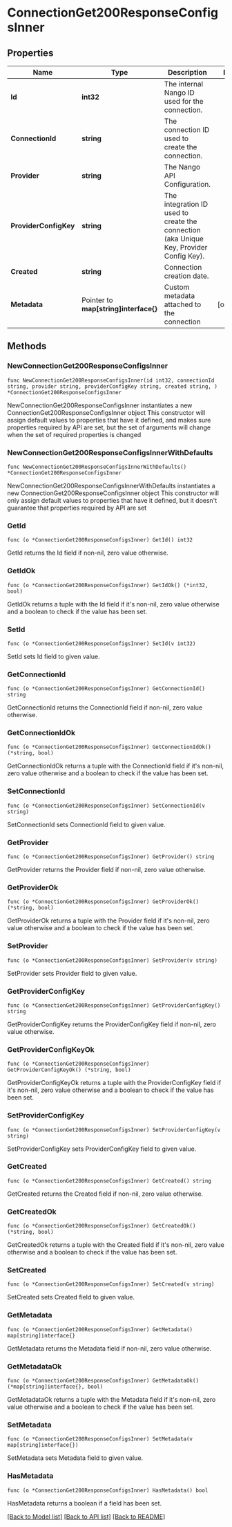 # ConnectionGet200ResponseConfigsInner

## Properties

Name | Type | Description | Notes
------------ | ------------- | ------------- | -------------
**Id** | **int32** | The internal Nango ID used for the connection. | 
**ConnectionId** | **string** | The connection ID used to create the connection. | 
**Provider** | **string** | The Nango API Configuration. | 
**ProviderConfigKey** | **string** | The integration ID used to create the connection (aka Unique Key, Provider Config Key). | 
**Created** | **string** | Connection creation date. | 
**Metadata** | Pointer to **map[string]interface{}** | Custom metadata attached to the connection | [optional] 

## Methods

### NewConnectionGet200ResponseConfigsInner

`func NewConnectionGet200ResponseConfigsInner(id int32, connectionId string, provider string, providerConfigKey string, created string, ) *ConnectionGet200ResponseConfigsInner`

NewConnectionGet200ResponseConfigsInner instantiates a new ConnectionGet200ResponseConfigsInner object
This constructor will assign default values to properties that have it defined,
and makes sure properties required by API are set, but the set of arguments
will change when the set of required properties is changed

### NewConnectionGet200ResponseConfigsInnerWithDefaults

`func NewConnectionGet200ResponseConfigsInnerWithDefaults() *ConnectionGet200ResponseConfigsInner`

NewConnectionGet200ResponseConfigsInnerWithDefaults instantiates a new ConnectionGet200ResponseConfigsInner object
This constructor will only assign default values to properties that have it defined,
but it doesn't guarantee that properties required by API are set

### GetId

`func (o *ConnectionGet200ResponseConfigsInner) GetId() int32`

GetId returns the Id field if non-nil, zero value otherwise.

### GetIdOk

`func (o *ConnectionGet200ResponseConfigsInner) GetIdOk() (*int32, bool)`

GetIdOk returns a tuple with the Id field if it's non-nil, zero value otherwise
and a boolean to check if the value has been set.

### SetId

`func (o *ConnectionGet200ResponseConfigsInner) SetId(v int32)`

SetId sets Id field to given value.


### GetConnectionId

`func (o *ConnectionGet200ResponseConfigsInner) GetConnectionId() string`

GetConnectionId returns the ConnectionId field if non-nil, zero value otherwise.

### GetConnectionIdOk

`func (o *ConnectionGet200ResponseConfigsInner) GetConnectionIdOk() (*string, bool)`

GetConnectionIdOk returns a tuple with the ConnectionId field if it's non-nil, zero value otherwise
and a boolean to check if the value has been set.

### SetConnectionId

`func (o *ConnectionGet200ResponseConfigsInner) SetConnectionId(v string)`

SetConnectionId sets ConnectionId field to given value.


### GetProvider

`func (o *ConnectionGet200ResponseConfigsInner) GetProvider() string`

GetProvider returns the Provider field if non-nil, zero value otherwise.

### GetProviderOk

`func (o *ConnectionGet200ResponseConfigsInner) GetProviderOk() (*string, bool)`

GetProviderOk returns a tuple with the Provider field if it's non-nil, zero value otherwise
and a boolean to check if the value has been set.

### SetProvider

`func (o *ConnectionGet200ResponseConfigsInner) SetProvider(v string)`

SetProvider sets Provider field to given value.


### GetProviderConfigKey

`func (o *ConnectionGet200ResponseConfigsInner) GetProviderConfigKey() string`

GetProviderConfigKey returns the ProviderConfigKey field if non-nil, zero value otherwise.

### GetProviderConfigKeyOk

`func (o *ConnectionGet200ResponseConfigsInner) GetProviderConfigKeyOk() (*string, bool)`

GetProviderConfigKeyOk returns a tuple with the ProviderConfigKey field if it's non-nil, zero value otherwise
and a boolean to check if the value has been set.

### SetProviderConfigKey

`func (o *ConnectionGet200ResponseConfigsInner) SetProviderConfigKey(v string)`

SetProviderConfigKey sets ProviderConfigKey field to given value.


### GetCreated

`func (o *ConnectionGet200ResponseConfigsInner) GetCreated() string`

GetCreated returns the Created field if non-nil, zero value otherwise.

### GetCreatedOk

`func (o *ConnectionGet200ResponseConfigsInner) GetCreatedOk() (*string, bool)`

GetCreatedOk returns a tuple with the Created field if it's non-nil, zero value otherwise
and a boolean to check if the value has been set.

### SetCreated

`func (o *ConnectionGet200ResponseConfigsInner) SetCreated(v string)`

SetCreated sets Created field to given value.


### GetMetadata

`func (o *ConnectionGet200ResponseConfigsInner) GetMetadata() map[string]interface{}`

GetMetadata returns the Metadata field if non-nil, zero value otherwise.

### GetMetadataOk

`func (o *ConnectionGet200ResponseConfigsInner) GetMetadataOk() (*map[string]interface{}, bool)`

GetMetadataOk returns a tuple with the Metadata field if it's non-nil, zero value otherwise
and a boolean to check if the value has been set.

### SetMetadata

`func (o *ConnectionGet200ResponseConfigsInner) SetMetadata(v map[string]interface{})`

SetMetadata sets Metadata field to given value.

### HasMetadata

`func (o *ConnectionGet200ResponseConfigsInner) HasMetadata() bool`

HasMetadata returns a boolean if a field has been set.


[[Back to Model list]](../README.md#documentation-for-models) [[Back to API list]](../README.md#documentation-for-api-endpoints) [[Back to README]](../README.md)


